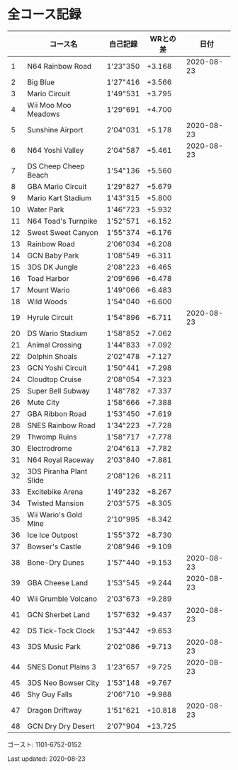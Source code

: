 # 全コース記録

||コース名|自己記録|WRとの差|日付
|--|--|--|--|--|
|1|N64 Rainbow Road|1'23"350|+3.168|2020-08-23|
|2|Big Blue|1'27"416|+3.566||
|3|Mario Circuit|1'49"531|+3.795||
|4|Wii Moo Moo Meadows|1'29"691|+4.700||
|5|Sunshine Airport|2'04"031|+5.178|2020-08-23|
|6|N64 Yoshi Valley|2'04"587|+5.461|2020-08-23|
|7|DS Cheep Cheep Beach|1'54"136|+5.560||
|8|GBA Mario Circuit|1'29"827|+5.679||
|9|Mario Kart Stadium|1'43"315|+5.800||
|10|Water Park|1'46"723|+5.932||
|11|N64 Toad's Turnpike|1'52"571|+6.152||
|12|Sweet Sweet Canyon|1'55"374|+6.176||
|13|Rainbow Road|2'06"034|+6.208||
|14|GCN Baby Park|1'08"549|+6.311||
|15|3DS DK Jungle|2'08"223|+6.465||
|16|Toad Harbor|2'09"696|+6.478||
|17|Mount Wario|1'49"066|+6.483||
|18|Wild Woods|1'54"040|+6.600||
|19|Hyrule Circuit|1'54"896|+6.711|2020-08-23|
|20|DS Wario Stadium|1'58"852|+7.062||
|21|Animal Crossing|1'44"833|+7.092||
|22|Dolphin Shoals|2'02"478|+7.127||
|23|GCN Yoshi Circuit|1'50"441|+7.298||
|24|Cloudtop Cruise|2'08"054|+7.323||
|25|Super Bell Subway|1'48"782|+7.337||
|26|Mute City|1'58"666|+7.388||
|27|GBA Ribbon Road|1'53"450|+7.619||
|28|SNES Rainbow Road|1'34"223|+7.728||
|29|Thwomp Ruins|1'58"717|+7.778||
|30|Electrodrome|2'04"613|+7.782||
|31|N64 Royal Raceway|2'03"840|+7.881||
|32|3DS Piranha Plant Slide|2'08"126|+8.211||
|33|Excitebike Arena|1'49"232|+8.267||
|34|Twisted Mansion|2'03"575|+8.305||
|35|Wii Wario's Gold Mine|2'10"995|+8.342||
|36|Ice Ice Outpost|1'55"372|+8.730||
|37|Bowser's Castle|2'08"946|+9.109||
|38|Bone-Dry Dunes|1'57"440|+9.153|2020-08-23|
|39|GBA Cheese Land|1'53"545|+9.244|2020-08-23|
|40|Wii Grumble Volcano|2'03"673|+9.289||
|41|GCN Sherbet Land|1'57"632|+9.437|2020-08-23|
|42|DS Tick-Tock Clock|1'53"442|+9.653||
|43|3DS Music Park|2'02"086|+9.713|2020-08-23|
|44|SNES Donut Plains 3|1'23"657|+9.725|2020-08-23|
|45|3DS Neo Bowser City|1'53"148|+9.767||
|46|Shy Guy Falls|2'06"710|+9.988||
|47|Dragon Driftway|1'51"621|+10.818|2020-08-23|
|48|GCN Dry Dry Desert|2'07"904|+13.725||

ゴースト: 1101-6752-0152

Last updated: 2020-08-23
